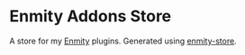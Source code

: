 # Enmity Addons Store

A store for my [Enmity](https://enmity.app) plugins. Generated using 
[enmity-store](https://github.com/enmity-mod/enmity-store).
